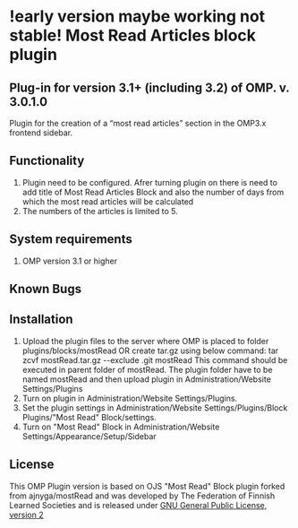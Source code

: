 !early version maybe working not stable!
Most Read Articles block plugin
===========
Plug-in for version 3.1+ (including 3.2) of OMP.
v. 3.0.1.0
------------

Plugin for the creation of a “most read articles” section in the OMP3.x frontend sidebar.

Functionality
-------------
1. Plugin need to be configured. Afrer turning plugin on there is need to add title of Most Read Articles Block and also the number of days from which the most read articles will be calculated
2. The numbers of the articles is limited to 5.

System requirements
--------------------
1. OMP version 3.1 or higher

Known Bugs
---------------


Installation
-------------
1. Upload the plugin files to the server where OMP is placed to folder plugins/blocks/mostRead 
   OR
   create tar.gz using below command:
   tar zcvf mostRead.tar.gz --exclude .git mostRead
   This command should be executed in parent folder of mostRead. The plugin folder have to be named mostRead
and then upload plugin in Administration/Website Settings/Plugins
2. Turn on plugin in Administration/Website Settings/Plugins.
3. Set the plugin settings in Administration/Website Settings/Plugins/Block Plugins/"Most Read" Block/settings.
4. Turn on "Most Read" Block in Administration/Website Settings/Appearance/Setup/Sidebar

License
-------

This OMP Plugin version is based on OJS "Most Read" Block plugin forked from ajnyga/mostRead and was developed by The Federation of Finnish Learned Societies and is released under [GNU General Public License, version 2](https://www.gnu.org/licenses/old-licenses/gpl-2.0.html)
